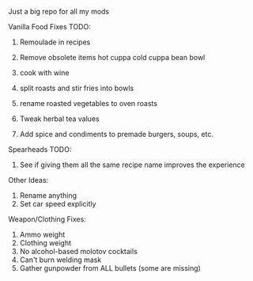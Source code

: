 Just a big repo for all my mods


Vanilla Food Fixes TODO:
1. Remoulade in recipes
2. Remove obsolete items
    hot cuppa
    cold cuppa
    bean bowl

3. cook with wine
4. split roasts and stir fries into bowls
5. rename roasted vegetables to oven roasts
6. Tweak herbal tea values
7. Add spice and condiments to premade burgers, soups, etc.

Spearheads TODO:
1. See if giving them all the same recipe name improves the experience


Other Ideas:
1. Rename anything
2. Set car speed explicitly




Weapon/Clothing Fixes:
1. Ammo weight
2. Clothing weight
3. No alcohol-based molotov cocktails
4. Can't burn welding mask
5. Gather gunpowder from ALL bullets (some are missing)
